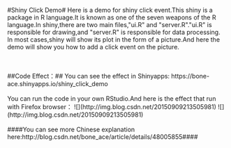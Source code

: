 #Shiny Click Demo#
Here is a demo for shiny click event.This shiny is a package in R language.It is known as one of the seven weapons of the R language.In shiny,there are two main files,"ui.R" and "server.R"."ui.R" is responsible for drawing,and "server.R" is responsible for data processing.<br>
In most cases,shiny will show its plot in the form of a picture.And here the demo will show you how to add a click event on the picture.

<br>
<br>
##Code Effect：##
You can see the effect in Shinyapps: https://bone-ace.shinyapps.io/shiny_click_demo
<br>
<br>
You can run the code in your own RStudio.And here is the effect that run with Firefox browser：
![](http://img.blog.csdn.net/20150909213505981)
![](http://img.blog.csdn.net/20150909213505981)

<br>
<br>
####You can see more Chinese explanation here:http://blog.csdn.net/bone_ace/article/details/48005855####
